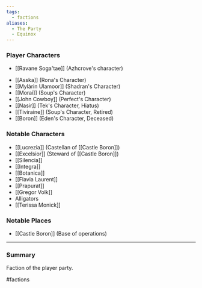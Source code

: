 ```yaml
---
tags:
  - factions
aliases:
  - The Party
  - Equinox
---
```

### Player Characters
* [[Ravane Soga'tae]] (Azhcrove's character)
- [[Asska]] (Rona's Character)
- [[Mylàrin Ulamoor]] (Shadran's Character)
- [[Morai]] (Soup's Character)
- [[John Cowboy]] (Perfect's Character)
- [[Nasir]] (Tek's Character, Hiatus)
- [[Tiviraine]] (Soup's Character, Retired)
- [[Boron]] (Eden's Character, Deceased)

### Notable Characters
- [[Lucrezia]] (Castellan of [[Castle Boron]])
- [[Excelsior]] (Steward of [[Castle Boron]])
- [[Silencia]]
- [[Integra]]
- [[Botanica]]
- [[Flavia Laurent]]
- [[Prapurat]]
- [[Gregor Volk]]
- Alligators
- [[Terissa Monick]]

### Notable Places
- [[Castle Boron]] (Base of operations)

___
### Summary
Faction of the player party. 


#factions 